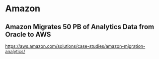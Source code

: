 # Amazon

## Amazon Migrates 50 PB of Analytics Data from Oracle to AWS

https://aws.amazon.com/solutions/case-studies/amazon-migration-analytics/